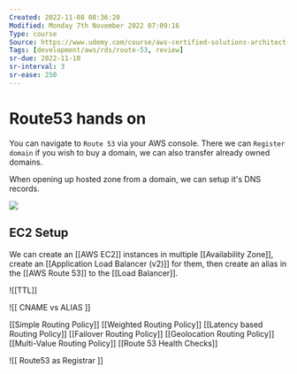 ```yaml
---
Created: 2022-11-08 08:36:20
Modified: Monday 7th November 2022 07:09:16
Type: course
Source: https://www.udemy.com/course/aws-certified-solutions-architect-associate-saa-c01/?xref=E0Aed11STH4LPUQvCz0GJFABTmM=
Tags: [development/aws/rds/route-53, review]
sr-due: 2022-11-10
sr-interval: 3
sr-ease: 250
---
```


# Route53 hands on

You can navigate to `Route 53` via your AWS console. 
There we can `Register domain` if you wish to buy a domain, we can also transfer already owned domains.

When opening up hosted zone from a domain, we can setup it's DNS records.

![](2019-12-30-10-05-25.png)

## EC2 Setup

We can create an [[AWS EC2]] instances in multiple [[Availability Zone]], create an [[Application Load Balancer (v2)]] for them, then create an alias in the [[AWS Route 53]] to the [[Load Balancer]].

![[TTL]]

![[ CNAME vs ALIAS ]]

[[Simple Routing Policy]]
[[Weighted Routing Policy]]
[[Latency based Routing Policy]]
[[Failover Routing Policy]]
[[Geolocation Routing Policy]]
[[Multi-Value Routing Policy]]
[[Route 53 Health Checks]]

![[ Route53 as Registrar ]]
